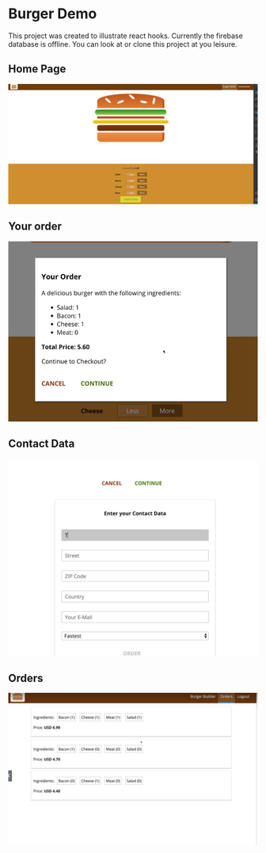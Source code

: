 # Burger Demo

This project was created to illustrate react hooks. Currently the firebase database is offline.
You can look at or clone this project at you leisure.

## Home Page

![Your Order Page](./screenshots/screenshot01.png)

## Your order

![Your Order Page](./screenshots/screenshot02.png)

## Contact Data

![Your Order Page](./screenshots/screenshot03.png)

## Orders

![Your Order Page](./screenshots/screenshot04.png)
